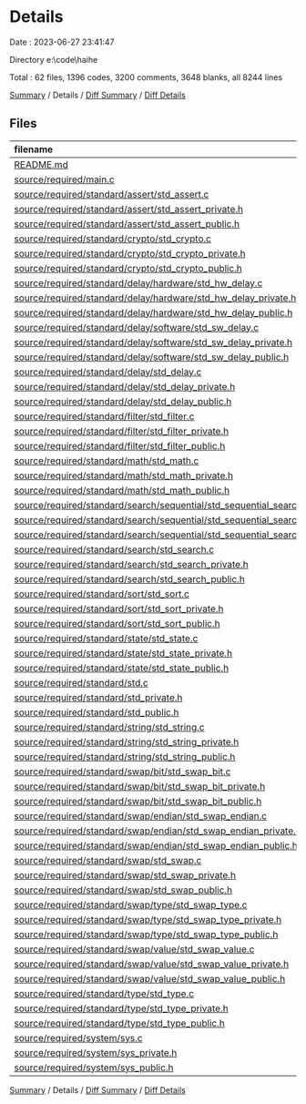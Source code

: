 # Details

Date : 2023-06-27 23:41:47

Directory e:\\code\\haihe

Total : 62 files,  1396 codes, 3200 comments, 3648 blanks, all 8244 lines

[Summary](results.md) / Details / [Diff Summary](diff.md) / [Diff Details](diff-details.md)

## Files
| filename | language | code | comment | blank | total |
| :--- | :--- | ---: | ---: | ---: | ---: |
| [README.md](/README.md) | Markdown | 1 | 0 | 0 | 1 |
| [source/required/main.c](/source/required/main.c) | C | 5 | 24 | 3 | 32 |
| [source/required/standard/assert/std_assert.c](/source/required/standard/assert/std_assert.c) | C | 53 | 52 | 8 | 113 |
| [source/required/standard/assert/std_assert_private.h](/source/required/standard/assert/std_assert_private.h) | C | 5 | 48 | 83 | 136 |
| [source/required/standard/assert/std_assert_public.h](/source/required/standard/assert/std_assert_public.h) | C | 9 | 80 | 85 | 174 |
| [source/required/standard/crypto/std_crypto.c](/source/required/standard/crypto/std_crypto.c) | C | 2 | 19 | 2 | 23 |
| [source/required/standard/crypto/std_crypto_private.h](/source/required/standard/crypto/std_crypto_private.h) | C | 3 | 48 | 84 | 135 |
| [source/required/standard/crypto/std_crypto_public.h](/source/required/standard/crypto/std_crypto_public.h) | C | 3 | 47 | 81 | 131 |
| [source/required/standard/delay/hardware/std_hw_delay.c](/source/required/standard/delay/hardware/std_hw_delay.c) | C | 129 | 123 | 38 | 290 |
| [source/required/standard/delay/hardware/std_hw_delay_private.h](/source/required/standard/delay/hardware/std_hw_delay_private.h) | C++ | 11 | 48 | 82 | 141 |
| [source/required/standard/delay/hardware/std_hw_delay_public.h](/source/required/standard/delay/hardware/std_hw_delay_public.h) | C++ | 28 | 151 | 104 | 283 |
| [source/required/standard/delay/software/std_sw_delay.c](/source/required/standard/delay/software/std_sw_delay.c) | C | 2 | 19 | 2 | 23 |
| [source/required/standard/delay/software/std_sw_delay_private.h](/source/required/standard/delay/software/std_sw_delay_private.h) | C++ | 3 | 48 | 84 | 135 |
| [source/required/standard/delay/software/std_sw_delay_public.h](/source/required/standard/delay/software/std_sw_delay_public.h) | C++ | 3 | 47 | 81 | 131 |
| [source/required/standard/delay/std_delay.c](/source/required/standard/delay/std_delay.c) | C | 2 | 19 | 2 | 23 |
| [source/required/standard/delay/std_delay_private.h](/source/required/standard/delay/std_delay_private.h) | C | 3 | 48 | 84 | 135 |
| [source/required/standard/delay/std_delay_public.h](/source/required/standard/delay/std_delay_public.h) | C | 5 | 47 | 79 | 131 |
| [source/required/standard/filter/std_filter.c](/source/required/standard/filter/std_filter.c) | C | 2 | 19 | 2 | 23 |
| [source/required/standard/filter/std_filter_private.h](/source/required/standard/filter/std_filter_private.h) | C | 3 | 48 | 84 | 135 |
| [source/required/standard/filter/std_filter_public.h](/source/required/standard/filter/std_filter_public.h) | C | 3 | 47 | 81 | 131 |
| [source/required/standard/math/std_math.c](/source/required/standard/math/std_math.c) | C | 143 | 59 | 17 | 219 |
| [source/required/standard/math/std_math_private.h](/source/required/standard/math/std_math_private.h) | C++ | 6 | 48 | 83 | 137 |
| [source/required/standard/math/std_math_public.h](/source/required/standard/math/std_math_public.h) | C | 14 | 87 | 83 | 184 |
| [source/required/standard/search/sequential/std_sequential_search.c](/source/required/standard/search/sequential/std_sequential_search.c) | C | 14 | 29 | 7 | 50 |
| [source/required/standard/search/sequential/std_sequential_search_private.h](/source/required/standard/search/sequential/std_sequential_search_private.h) | C | 7 | 48 | 82 | 137 |
| [source/required/standard/search/sequential/std_sequential_search_public.h](/source/required/standard/search/sequential/std_sequential_search_public.h) | C | 5 | 57 | 79 | 141 |
| [source/required/standard/search/std_search.c](/source/required/standard/search/std_search.c) | C | 2 | 19 | 2 | 23 |
| [source/required/standard/search/std_search_private.h](/source/required/standard/search/std_search_private.h) | C | 3 | 48 | 84 | 135 |
| [source/required/standard/search/std_search_public.h](/source/required/standard/search/std_search_public.h) | C | 4 | 47 | 80 | 131 |
| [source/required/standard/sort/std_sort.c](/source/required/standard/sort/std_sort.c) | C | 128 | 59 | 30 | 217 |
| [source/required/standard/sort/std_sort_private.h](/source/required/standard/sort/std_sort_private.h) | C | 7 | 48 | 82 | 137 |
| [source/required/standard/sort/std_sort_public.h](/source/required/standard/sort/std_sort_public.h) | C | 9 | 87 | 85 | 181 |
| [source/required/standard/state/std_state.c](/source/required/standard/state/std_state.c) | C | 2 | 19 | 2 | 23 |
| [source/required/standard/state/std_state_private.h](/source/required/standard/state/std_state_private.h) | C++ | 3 | 48 | 84 | 135 |
| [source/required/standard/state/std_state_public.h](/source/required/standard/state/std_state_public.h) | C | 8 | 47 | 80 | 135 |
| [source/required/standard/std.c](/source/required/standard/std.c) | C | 2 | 19 | 2 | 23 |
| [source/required/standard/std_private.h](/source/required/standard/std_private.h) | C | 3 | 48 | 84 | 135 |
| [source/required/standard/std_public.h](/source/required/standard/std_public.h) | C | 14 | 47 | 80 | 141 |
| [source/required/standard/string/std_string.c](/source/required/standard/string/std_string.c) | C | 2 | 19 | 2 | 23 |
| [source/required/standard/string/std_string_private.h](/source/required/standard/string/std_string_private.h) | C++ | 3 | 48 | 84 | 135 |
| [source/required/standard/string/std_string_public.h](/source/required/standard/string/std_string_public.h) | C | 4 | 47 | 80 | 131 |
| [source/required/standard/swap/bit/std_swap_bit.c](/source/required/standard/swap/bit/std_swap_bit.c) | C | 29 | 51 | 14 | 94 |
| [source/required/standard/swap/bit/std_swap_bit_private.h](/source/required/standard/swap/bit/std_swap_bit_private.h) | C | 6 | 48 | 83 | 137 |
| [source/required/standard/swap/bit/std_swap_bit_public.h](/source/required/standard/swap/bit/std_swap_bit_public.h) | C | 10 | 79 | 81 | 170 |
| [source/required/standard/swap/endian/std_swap_endian.c](/source/required/standard/swap/endian/std_swap_endian.c) | C | 112 | 67 | 36 | 215 |
| [source/required/standard/swap/endian/std_swap_endian_private.h](/source/required/standard/swap/endian/std_swap_endian_private.h) | C | 45 | 48 | 84 | 177 |
| [source/required/standard/swap/endian/std_swap_endian_public.h](/source/required/standard/swap/endian/std_swap_endian_public.h) | C | 9 | 89 | 85 | 183 |
| [source/required/standard/swap/std_swap.c](/source/required/standard/swap/std_swap.c) | C | 2 | 19 | 2 | 23 |
| [source/required/standard/swap/std_swap_private.h](/source/required/standard/swap/std_swap_private.h) | C++ | 3 | 48 | 84 | 135 |
| [source/required/standard/swap/std_swap_public.h](/source/required/standard/swap/std_swap_public.h) | C | 7 | 47 | 80 | 134 |
| [source/required/standard/swap/type/std_swap_type.c](/source/required/standard/swap/type/std_swap_type.c) | C | 399 | 139 | 134 | 672 |
| [source/required/standard/swap/type/std_swap_type_private.h](/source/required/standard/swap/type/std_swap_type_private.h) | C++ | 6 | 48 | 83 | 137 |
| [source/required/standard/swap/type/std_swap_type_public.h](/source/required/standard/swap/type/std_swap_type_public.h) | C | 27 | 167 | 91 | 285 |
| [source/required/standard/swap/value/std_swap_value.c](/source/required/standard/swap/value/std_swap_value.c) | C | 38 | 43 | 14 | 95 |
| [source/required/standard/swap/value/std_swap_value_private.h](/source/required/standard/swap/value/std_swap_value_private.h) | C++ | 6 | 48 | 83 | 137 |
| [source/required/standard/swap/value/std_swap_value_public.h](/source/required/standard/swap/value/std_swap_value_public.h) | C | 7 | 71 | 83 | 161 |
| [source/required/standard/type/std_type.c](/source/required/standard/type/std_type.c) | C | 2 | 19 | 2 | 23 |
| [source/required/standard/type/std_type_private.h](/source/required/standard/type/std_type_private.h) | C++ | 3 | 48 | 84 | 135 |
| [source/required/standard/type/std_type_public.h](/source/required/standard/type/std_type_public.h) | C | 18 | 47 | 78 | 143 |
| [source/required/system/sys.c](/source/required/system/sys.c) | C | 2 | 19 | 2 | 23 |
| [source/required/system/sys_private.h](/source/required/system/sys_private.h) | C | 3 | 48 | 84 | 135 |
| [source/required/system/sys_public.h](/source/required/system/sys_public.h) | C | 4 | 47 | 80 | 131 |

[Summary](results.md) / Details / [Diff Summary](diff.md) / [Diff Details](diff-details.md)